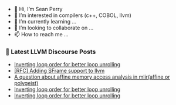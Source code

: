 - 👋 Hi, I’m Sean Perry
- 👀 I’m interested in compilers (c++, COBOL, llvm)
- 🌱 I’m currently learning ...
- 💞️ I’m looking to collaborate on ...
- 📫 How to reach me ...

<!---
s66perry/s66perry is a ✨ special ✨ repository because its `README.md` (this file) appears on your GitHub profile.
You can click the Preview link to take a look at your changes.
--->
### 📕 Latest LLVM Discourse Posts

<!-- DISCOURSE-LLVM:START -->
- [Inverting loop order for better loop unrolling](https://discourse.llvm.org/t/inverting-loop-order-for-better-loop-unrolling/88496#post_3)
- [[RFC] Adding SFrame support to llvm](https://discourse.llvm.org/t/rfc-adding-sframe-support-to-llvm/86900#post_5)
- [A question about affine memory access analysis in mlir&lpar;affine or polygeist&rpar;](https://discourse.llvm.org/t/a-question-about-affine-memory-access-analysis-in-mlir-affine-or-polygeist/88491#post_6)
- [Inverting loop order for better loop unrolling](https://discourse.llvm.org/t/inverting-loop-order-for-better-loop-unrolling/88496#post_2)
- [Inverting loop order for better loop unrolling](https://discourse.llvm.org/t/inverting-loop-order-for-better-loop-unrolling/88496#post_1)
<!-- DISCOURSE-LLVM:END -->
